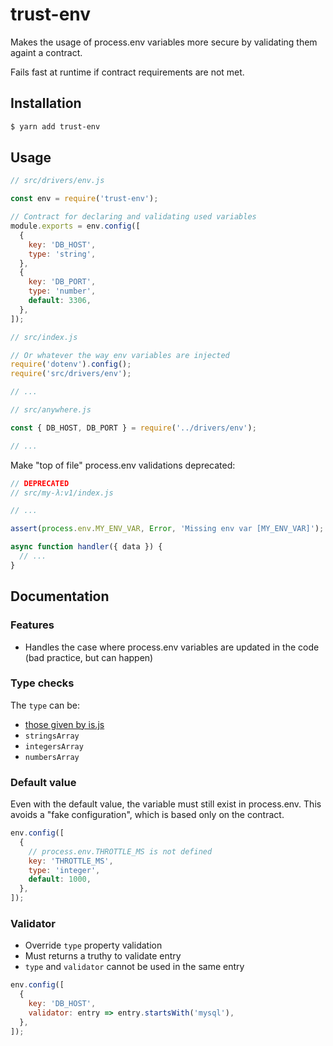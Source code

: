 # trust-env

Makes the usage of process.env variables more secure by validating them againt a contract.

Fails fast at runtime if contract requirements are not met.

## Installation

```bash
$ yarn add trust-env
```

## Usage

```js
// src/drivers/env.js

const env = require('trust-env');

// Contract for declaring and validating used variables
module.exports = env.config([
  {
    key: 'DB_HOST',
    type: 'string',
  },
  {
    key: 'DB_PORT',
    type: 'number',
    default: 3306,
  },
]);
```

```js
// src/index.js

// Or whatever the way env variables are injected
require('dotenv').config();
require('src/drivers/env');

// ...
```

```js
// src/anywhere.js

const { DB_HOST, DB_PORT } = require('../drivers/env');

// ...
```

Make "top of file" process.env validations deprecated:

```js
// DEPRECATED
// src/my-λ:v1/index.js

// ...

assert(process.env.MY_ENV_VAR, Error, 'Missing env var [MY_ENV_VAR]');

async function handler({ data }) {
  // ...
}
```

## Documentation

### Features

* Handles the case where process.env variables are updated in the code (bad practice, but can happen)

### Type checks

The `type` can be:

* [those given by is.js](https://github.com/arasatasaygin/is.js#type-checks)
* `stringsArray`
* `integersArray`
* `numbersArray`

### Default value

Even with the default value, the variable must still exist in process.env.
This avoids a "fake configuration", which is based only on the contract.

```js
env.config([
  {
    // process.env.THROTTLE_MS is not defined
    key: 'THROTTLE_MS',
    type: 'integer',
    default: 1000,
  },
]);
```

### Validator

* Override `type` property validation
* Must returns a truthy to validate entry
* `type` and `validator` cannot be used in the same entry

```js
env.config([
  {
    key: 'DB_HOST',
    validator: entry => entry.startsWith('mysql'),
  },
]);
```
